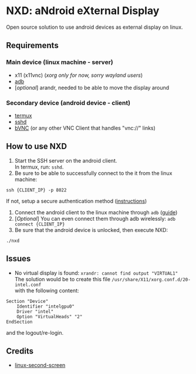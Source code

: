 # NXD: aNdroid eXternal Display
Open source solution to use android devices as external display on linux.

## Requirements

### Main device (linux machine - server)
- x11 (x11vnc) (_xorg only for now, sorry wayland users_)
- [adb](https://developer.android.com/studio/command-line/adb)
- [_optional_] arandr, needed to be able to move the display around

### Secondary device (android device - client)
- [termux](https://termux.com/)
- [sshd](https://wiki.termux.com/wiki/Remote_Access#Using_the_SSH_server)
- [bVNC](https://play.google.com/store/apps/details?id=com.iiordanov.freebVNC) (or any other VNC Client that handles "vnc://" links)

## How to use NXD
1. Start the SSH server on the android client.  
   In termux, run: `sshd`.
1. Be sure to be able to successfully connect to the it from the linux machine:
```
ssh {CLIENT_IP} -p 8022
```  
   If not, setup a secure authentication method ([instructions](https://wiki.termux.com/wiki/Remote_Access#OpenSSH))
1. Connect the android client to the linux machine through `adb` ([guide](https://wiki.lineageos.org/adb_fastboot_guide.html))
  1. [_Optional_] You can even connect them through adb wirelessly: `adb connect {CLIENT_IP}`
1. Be sure that the android device is unlocked, then execute NXD:
```
./nxd
```

## Issues
- No virtual display is found: `xrandr: cannot find output "VIRTUAL1"`  
The solution would be to create this file `/usr/share/X11/xorg.conf.d/20-intel.conf`  
with the following content:
```
Section "Device"
    Identifier "intelgpu0"
    Driver "intel"
    Option "VirtualHeads" "2"
EndSection
```
and the logout/re-login.

## Credits
- [linux-second-screen](https://github.com/brunodles/linux-second-screen)
